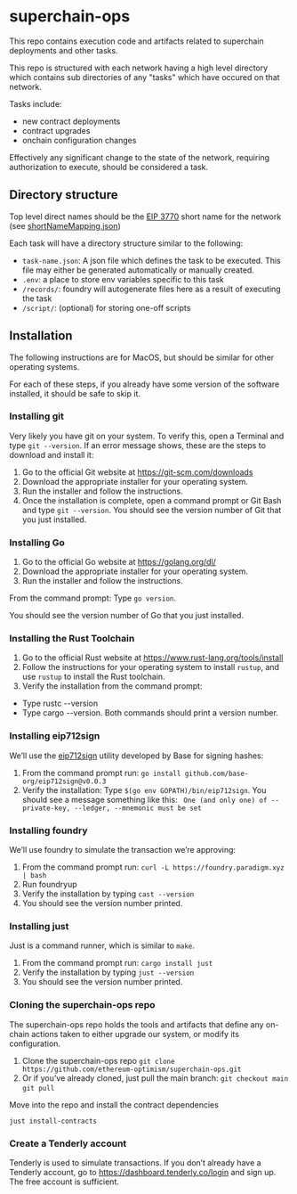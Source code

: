 # superchain-ops

This repo contains execution code and artifacts related to superchain deployments and other tasks.

This repo is structured with each network having a high level directory which contains sub directories of any "tasks" which have occured on that network.

Tasks include:

- new contract deployments
- contract upgrades
- onchain configuration changes

Effectively any significant change to the state of the network, requiring authorization to execute, should be considered a task.

## Directory structure

Top level direct names should be the [EIP 3770](https://eips.ethereum.org/EIPS/eip-3770) short name for the network (see [shortNameMapping.json](https://chainid.network/shortNameMapping.json))

Each task will have a directory structure similar to the following:

- `task-name.json`: A json file which defines the task to be executed. This file may either be generated automatically or manually created.
- `.env`: a place to store env variables specific to this task
- `/records/`: foundry will autogenerate files here as a result of executing the task
- `/script/`: (optional) for storing one-off scripts

## Installation

The following instructions are for MacOS, but should be similar for other operating systems.

For each of these steps, if you already have some version of the software installed, it should be safe to skip it.

### Installing git

Very likely you have git on your system. To verify this, open a Terminal and type `git --version`.
If an error message shows, these are the steps to download and install it:

1. Go to the official Git website at https://git-scm.com/downloads
1. Download the appropriate installer for your operating system.
1. Run the installer and follow the instructions.
1. Once the installation is complete, open a command prompt or Git Bash and type `git --version`. You should see the version number of Git that you just installed.

### Installing Go

1. Go to the official Go website at https://golang.org/dl/
1. Download the appropriate installer for your operating system.
1. Run the installer and follow the instructions.

From the command prompt:
Type `go version`.

You should see the version number of Go that you just installed.

### Installing the Rust Toolchain

1. Go to the official Rust website at https://www.rust-lang.org/tools/install
1. Follow the instructions for your operating system to install `rustup`, and use `rustup` to install the Rust toolchain.
1. Verify the installation from the command prompt:
  - Type rustc --version
  - Type cargo --version.
 Both commands should print a version number.

### Installing eip712sign

We’ll use the [eip712sign](https://github.com/base-org/eip712sign) utility developed by Base for signing hashes:

1. From the command prompt run:
	`go install github.com/base-org/eip712sign@v0.0.3`
1. Verify the installation:
  Type  `$(go env GOPATH)/bin/eip712sign`.
You should see a message something like this:
  ` One (and only one) of --private-key, --ledger, --mnemonic must be set`

### Installing foundry

We’ll use foundry to simulate the transaction we’re approving:

1. From the command prompt run:
  `curl -L https://foundry.paradigm.xyz | bash`
1. Run foundryup
1. Verify the installation by typing `cast --version`
1. You should see the version number printed.

### Installing just

Just is a command runner, which is similar to `make`.

1. From the command prompt run:
  `cargo install just`
1. Verify the installation by typing `just --version`
1. You should see the version number printed.

### Cloning the superchain-ops repo

The superchain-ops repo holds the tools and artifacts that define any on-chain actions taken to either upgrade our system, or modify its configuration.

1. Clone the superchain-ops repo
  `git clone https://github.com/ethereum-optimism/superchain-ops.git`
1. Or if you’ve already cloned, just pull the main branch:
  `git checkout main`
 	`git pull`

Move into the repo and install the contract dependencies

`just install-contracts`

### Create a Tenderly account

Tenderly is used to simulate transactions.
If you don’t already have a Tenderly account, go to https://dashboard.tenderly.co/login and sign up.
The free account is sufficient.
